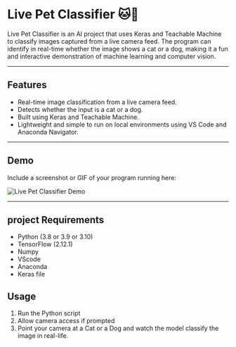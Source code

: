 # Live Pet Classifier 🐱🐶

Live Pet Classifier is an AI project that uses Keras and Teachable Machine to classify images captured from a live camera feed. The program can identify in real-time whether the image shows a cat or a dog, making it a fun and interactive demonstration of machine learning and computer vision.

---

## Features
- Real-time image classification from a live camera feed.
- Detects whether the input is a cat or a dog.
- Built using Keras and Teachable Machine.
- Lightweight and simple to run on local environments using VS Code and Anaconda Navigator.

---

## Demo
Include a screenshot or GIF of your program running here:

![Live Pet Classifier Demo]()

---

## project Requirements
- Python (3.8 or 3.9 or 3.10)
- TensorFlow (2.12.1)
- Numpy
- VScode
- Anaconda
- Keras file

## Usage
1. Run the Python script
2. Allow camera access if prompted
3. Point your camera at a Cat or a Dog and watch the model classify the image in real-life.
